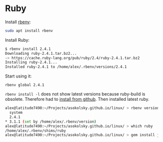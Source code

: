 # Ruby

Install [rbenv](https://github.com/rbenv/rbenv):
```sh
sudo apt install rbenv
```

Install Ruby:
```sh
$ rbenv install 2.4.1
Downloading ruby-2.4.1.tar.bz2...
-> https://cache.ruby-lang.org/pub/ruby/2.4/ruby-2.4.1.tar.bz2
Installing ruby-2.4.1...
Installed ruby-2.4.1 to /home/alex/.rbenv/versions/2.4.1
```

Start using it:

```
rbenv global 2.4.1
```

`rbenv install -l` does not show latest versions because ruby-build is obsolete.
Therefore had to [install from github](https://github.com/rbenv/ruby-build).
Then installed latest ruby.

```sh
alex@latitude7490:~/Projects/asokolsky.github.io/linux/ > rbenv versions
  system
  2.4.1
* 3.1.1 (set by /home/alex/.rbenv/version)
alex@latitude7490:~/Projects/asokolsky.github.io/linux/ > which ruby
/home/alex/.rbenv/shims/ruby
alex@latitude7490:~/Projects/asokolsky.github.io/linux/ > gem install jekyll bundler
```
